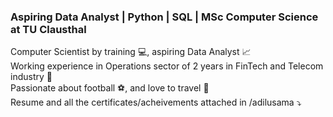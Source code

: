 ### Aspiring Data Analyst | Python | SQL | MSc Computer Science at TU Clausthal

Computer Scientist by training :computer:, aspiring Data Analyst :chart_with_upwards_trend:
<br /> Working experience in Operations sector of 2 years in FinTech and Telecom industry :office:
<br /> Passionate about football :soccer:, and love to travel :school_satchel:
<br /> Resume and all the certificates/acheivements attached in /adilusama :arrow_heading_down: 
<!--
**adilusama/adilusama** is a ✨ _special_ ✨ repository because its `README.md` (this file) appears on your GitHub profile.

Here are some ideas to get you started:

- 🔭 I’m currently working on ...
- 🌱 I’m currently learning ...
- 👯 I’m looking to collaborate on ...
- 🤔 I’m looking for help with ...
- 💬 Ask me about ...
- 📫 How to reach me: ...
- 😄 Pronouns: ...
- ⚡ Fun fact: ...
-->
